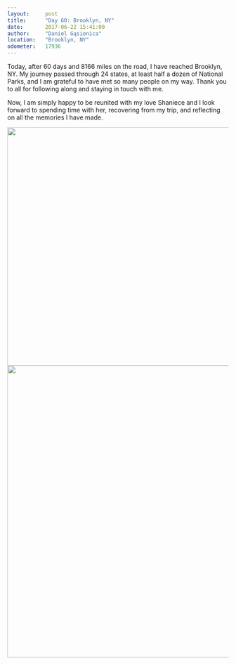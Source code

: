 ```yaml
---
layout:     post
title:      "Day 60: Brooklyn, NY"
date:       2017-06-22 15:41:00
author:     "Daniel Gąsienica"
location:   "Brooklyn, NY"
odometer:   17936
---
```


Today, after 60 days and 8166 miles on the road, I have reached Brooklyn, NY. My
journey passed through 24 states, at least half a dozen of National Parks, and I
am grateful to have met so many people on my way. Thank you to all for following
along and staying in touch with me.

Now, I am simply happy to be reunited with my love Shaniece and I look forward
to spending time with her, recovering from my trip, and reflecting on all the
memories I have made.

<div class="post-image">
  <img
    src="https://c1.staticflickr.com/5/4218/35787510036_bb2c107dc7_b.jpg"
    width="885"
    height="542"
  />
</div>

<div class="post-image">
  <img
    src="https://c1.staticflickr.com/5/4217/35787507786_c24f31fb01_b.jpg"
    width="885"
    height="665"
  />
</div>
